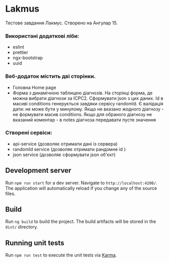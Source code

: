 # Lakmus

Тестове завдання Лакмус. Створено на Ангулар 15.

### Використані додаткові ліби:
- eslint
- prettier
- ngx-bootstrap
- uuid

### Веб-додаток містить дві сторінки.
- Головна Home page
- Форма з динамічною таблицею діагнозів. На сторінці форма, де можна вибрати діагнози за ICPC2. Сформувати json з цих даних. Id в масиві conditions генерується завдяки сервісу randomId. Є валідація дати: не може бути у минулому. Якщо не вказано жодного діагнозу - не формувати масив conditions. Якщо для обраного діагнозу не вказаний коментар - в notes діагноза передавати пусте значення


### Створені сервiси:
- api-service  (дозволяє отримати дані із сервера)
- randomId service (дозволяє отримати рандомне id )
- json service (дозволяє сформувати json об'єкт)


## Development server

Run `npm run start` for a dev server. Navigate to `http://localhost:4200/`. The application will automatically reload if you change any of the source files.

## Build

Run `ng build` to build the project. The build artifacts will be stored in the `dist/` directory.

## Running unit tests

Run `npm run test` to execute the unit tests via [Karma](https://karma-runner.github.io).
